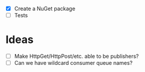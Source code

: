 - [x] Create a NuGet package
- [ ] Tests

Ideas
=====
- [ ] Make HttpGet/HttpPost/etc. able to be publishers?
- [ ] Can we have wildcard consumer queue names?
